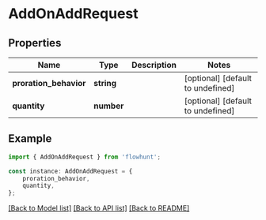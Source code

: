 # AddOnAddRequest


## Properties

Name | Type | Description | Notes
------------ | ------------- | ------------- | -------------
**proration_behavior** | **string** |  | [optional] [default to undefined]
**quantity** | **number** |  | [optional] [default to undefined]

## Example

```typescript
import { AddOnAddRequest } from 'flowhunt';

const instance: AddOnAddRequest = {
    proration_behavior,
    quantity,
};
```

[[Back to Model list]](../README.md#documentation-for-models) [[Back to API list]](../README.md#documentation-for-api-endpoints) [[Back to README]](../README.md)
